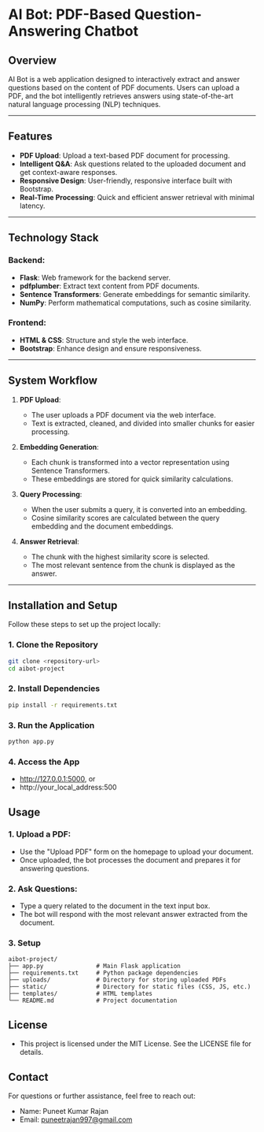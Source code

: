 # AI Bot: PDF-Based Question-Answering Chatbot

## Overview
AI Bot is a web application designed to interactively extract and answer questions based on the content of PDF documents. Users can upload a PDF, and the bot intelligently retrieves answers using state-of-the-art natural language processing (NLP) techniques.

---

## Features
- **PDF Upload**: Upload a text-based PDF document for processing.
- **Intelligent Q&A**: Ask questions related to the uploaded document and get context-aware responses.
- **Responsive Design**: User-friendly, responsive interface built with Bootstrap.
- **Real-Time Processing**: Quick and efficient answer retrieval with minimal latency.

---

## Technology Stack
### Backend:
- **Flask**: Web framework for the backend server.
- **pdfplumber**: Extract text content from PDF documents.
- **Sentence Transformers**: Generate embeddings for semantic similarity.
- **NumPy**: Perform mathematical computations, such as cosine similarity.

### Frontend:
- **HTML & CSS**: Structure and style the web interface.
- **Bootstrap**: Enhance design and ensure responsiveness.

---

## System Workflow
1. **PDF Upload**:
   - The user uploads a PDF document via the web interface.
   - Text is extracted, cleaned, and divided into smaller chunks for easier processing.

2. **Embedding Generation**:
   - Each chunk is transformed into a vector representation using Sentence Transformers.
   - These embeddings are stored for quick similarity calculations.

3. **Query Processing**:
   - When the user submits a query, it is converted into an embedding.
   - Cosine similarity scores are calculated between the query embedding and the document embeddings.

4. **Answer Retrieval**:
   - The chunk with the highest similarity score is selected.
   - The most relevant sentence from the chunk is displayed as the answer.

---

## Installation and Setup
Follow these steps to set up the project locally:

### 1. Clone the Repository
```bash
git clone <repository-url>
cd aibot-project
```
### 2. Install Dependencies
```bash
pip install -r requirements.txt
```
### 3. Run the Application
```bash
python app.py
```
### 4. Access the App
   - http://127.0.0.1:5000, or
   - http://your_local_address:500

## Usage

### 1. Upload a PDF:
  - Use the "Upload PDF" form on the homepage to upload your document.
  - Once uploaded, the bot processes the document and prepares it for answering questions.
### 2. Ask Questions:
  - Type a query related to the document in the text input box.
  - The bot will respond with the most relevant answer extracted from the document.

### 3. Setup
```plaintext
aibot-project/
├── app.py               # Main Flask application
├── requirements.txt     # Python package dependencies
├── uploads/             # Directory for storing uploaded PDFs
├── static/              # Directory for static files (CSS, JS, etc.)
├── templates/           # HTML templates
└── README.md            # Project documentation
```

## License

  - This project is licensed under the MIT License. See the LICENSE file for details.

## Contact
For questions or further assistance, feel free to reach out:

   - Name: Puneet Kumar Rajan
   - Email: puneetrajan997@gmail.com
